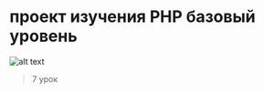 # проект изучения PHP базовый уровень 
![alt text](http://cs408920.vk.me/v408920823/5ac4/TgMoc-2MeaA.jpg)
> 7 урок 
